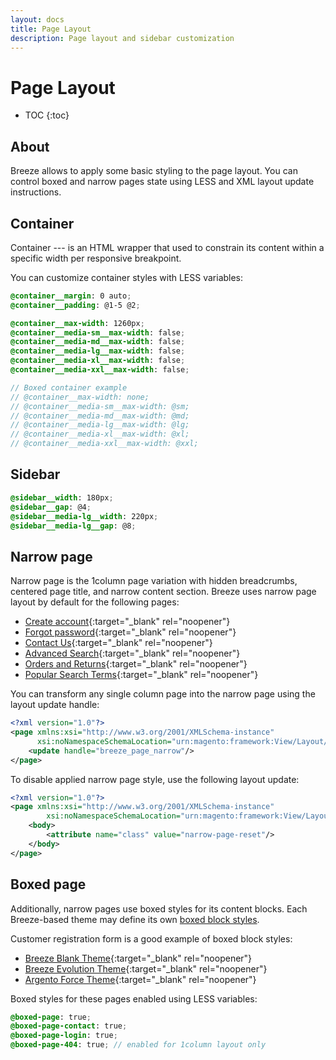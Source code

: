 ```yaml
---
layout: docs
title: Page Layout
description: Page layout and sidebar customization
---
```


# Page Layout

* TOC
{:toc}

## About

Breeze allows to apply some basic styling to the page layout. You can control
boxed and narrow pages state using LESS and XML layout update instructions.

## Container

Container --- is an HTML wrapper that used to constrain its content within a
specific width per responsive breakpoint.

You can customize container styles with LESS variables:

```scss
@container__margin: 0 auto;
@container__padding: @1-5 @2;

@container__max-width: 1260px;
@container__media-sm__max-width: false;
@container__media-md__max-width: false;
@container__media-lg__max-width: false;
@container__media-xl__max-width: false;
@container__media-xxl__max-width: false;

// Boxed container example
// @container__max-width: none;
// @container__media-sm__max-width: @sm;
// @container__media-md__max-width: @md;
// @container__media-lg__max-width: @lg;
// @container__media-xl__max-width: @xl;
// @container__media-xxl__max-width: @xxl;
```

## Sidebar

```scss
@sidebar__width: 180px;
@sidebar__gap: @4;
@sidebar__media-lg__width: 220px;
@sidebar__media-lg__gap: @8;
```

## Narrow page

Narrow page is the 1column page variation with hidden breadcrumbs, centered page title,
and narrow content section. Breeze uses narrow page layout by default for the
following pages:

 - [Create account](https://breeze.swissupdemo.com/breeze_blank/customer/account/create/){:target="_blank" rel="noopener"}
 - [Forgot password](https://breeze.swissupdemo.com/breeze_blank/customer/account/forgotpassword/){:target="_blank" rel="noopener"}
 - [Contact Us](https://breeze.swissupdemo.com/breeze_blank/contact/){:target="_blank" rel="noopener"}
 - [Advanced Search](https://breeze.swissupdemo.com/breeze_blank/catalogsearch/advanced/){:target="_blank" rel="noopener"}
 - [Orders and Returns](https://breeze.swissupdemo.com/breeze_blank/sales/guest/form/){:target="_blank" rel="noopener"}
 - [Popular Search Terms](https://breeze.swissupdemo.com/breeze_blank/search/term/popular/){:target="_blank" rel="noopener"}

You can transform any single column page into the narrow page using the layout
update handle:

```xml
<?xml version="1.0"?>
<page xmlns:xsi="http://www.w3.org/2001/XMLSchema-instance"
      xsi:noNamespaceSchemaLocation="urn:magento:framework:View/Layout/etc/page_configuration.xsd">
    <update handle="breeze_page_narrow"/>
</page>
```

To disable applied narrow page style, use the following layout update:

```xml
<?xml version="1.0"?>
<page xmlns:xsi="http://www.w3.org/2001/XMLSchema-instance"
        xsi:noNamespaceSchemaLocation="urn:magento:framework:View/Layout/etc/page_configuration.xsd">
    <body>
        <attribute name="class" value="narrow-page-reset"/>
    </body>
</page>
```

## Boxed page

Additionally, narrow pages use boxed styles for its content blocks. Each Breeze-based
theme may define its own [boxed block styles](blocks).

Customer registration form is a good example of boxed block styles:

 - [Breeze Blank Theme](https://breeze.swissupdemo.com/breeze_blank/customer/account/create/){:target="_blank" rel="noopener"}
 - [Breeze Evolution Theme](https://breeze.swissupdemo.com/breeze_evolution/customer/account/create/){:target="_blank" rel="noopener"}
 - [Argento Force Theme](https://argento-breeze-m2.swissupdemo.com/force_breeze/customer/account/create/){:target="_blank" rel="noopener"}

Boxed styles for these pages enabled using LESS variables:

```scss
@boxed-page: true;
@boxed-page-contact: true;
@boxed-page-login: true;
@boxed-page-404: true; // enabled for 1column layout only
```
